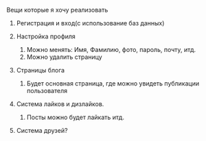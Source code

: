 Вещи которые я хочу реализовать

1) Регистрация и вход(с использование баз данных)
2) Настройка профиля
	1) Можно менять: Имя, Фамилию, фото, пароль, почту, итд.
	2) Можно удалить страницу

3) Страницы блога
	1) Будет основная страница, где можно увидеть публикации пользователя
4) Система лайков и дизлайков.
	1) Посты можно будет лайкать итд.


4) Система друзей?
